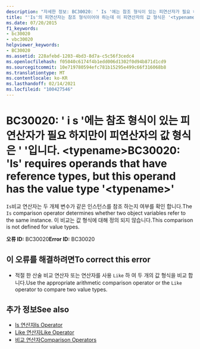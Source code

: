 ```yaml
---
description: "자세한 정보: BC30020: ' Is '에는 참조 형식이 있는 피연산자가 필요 하지만이 피연산자의 값 형식은 ' '입니다. <typename>"
title: "'Is'의 피연산자는 참조 형식이어야 하는데 이 피연산자의 값 형식은 '<typename>'입니다."
ms.date: 07/20/2015
f1_keywords:
- bc30020
- vbc30020
helpviewer_keywords:
- BC30020
ms.assetid: 228afebd-1203-4bd3-8d7a-c5c56f3cedc4
ms.openlocfilehash: f05040c6174f4b1edd006d1302f0d94b871d1cd9
ms.sourcegitcommit: 10e719780594efc781b15295e499c66f316068b8
ms.translationtype: MT
ms.contentlocale: ko-KR
ms.lasthandoff: 02/14/2021
ms.locfileid: "100427546"
---
```

# <a name="bc30020-is-requires-operands-that-have-reference-types-but-this-operand-has-the-value-type-typename"></a><span data-ttu-id="c7225-103">BC30020: ' i s '에는 참조 형식이 있는 피연산자가 필요 하지만이 피연산자의 값 형식은 ' '입니다. \<typename></span><span class="sxs-lookup"><span data-stu-id="c7225-103">BC30020: 'Is' requires operands that have reference types, but this operand has the value type '\<typename>'</span></span>

<span data-ttu-id="c7225-104">`Is`비교 연산자는 두 개체 변수가 같은 인스턴스를 참조 하는지 여부를 확인 합니다.</span><span class="sxs-lookup"><span data-stu-id="c7225-104">The `Is` comparison operator determines whether two object variables refer to the same instance.</span></span> <span data-ttu-id="c7225-105">이 비교는 값 형식에 대해 정의 되지 않습니다.</span><span class="sxs-lookup"><span data-stu-id="c7225-105">This comparison is not defined for value types.</span></span>

 <span data-ttu-id="c7225-106">**오류 ID:** BC30020</span><span class="sxs-lookup"><span data-stu-id="c7225-106">**Error ID:** BC30020</span></span>

## <a name="to-correct-this-error"></a><span data-ttu-id="c7225-107">이 오류를 해결하려면</span><span class="sxs-lookup"><span data-stu-id="c7225-107">To correct this error</span></span>

- <span data-ttu-id="c7225-108">적절 한 산술 비교 연산자 또는 연산자를 사용 `Like` 하 여 두 개의 값 형식을 비교 합니다.</span><span class="sxs-lookup"><span data-stu-id="c7225-108">Use the appropriate arithmetic comparison operator or the `Like` operator to compare two value types.</span></span>

## <a name="see-also"></a><span data-ttu-id="c7225-109">추가 정보</span><span class="sxs-lookup"><span data-stu-id="c7225-109">See also</span></span>

- [<span data-ttu-id="c7225-110">Is 연산자</span><span class="sxs-lookup"><span data-stu-id="c7225-110">Is Operator</span></span>](../operators/is-operator.md)
- [<span data-ttu-id="c7225-111">Like 연산자</span><span class="sxs-lookup"><span data-stu-id="c7225-111">Like Operator</span></span>](../operators/like-operator.md)
- [<span data-ttu-id="c7225-112">비교 연산자</span><span class="sxs-lookup"><span data-stu-id="c7225-112">Comparison Operators</span></span>](../operators/comparison-operators.md)
